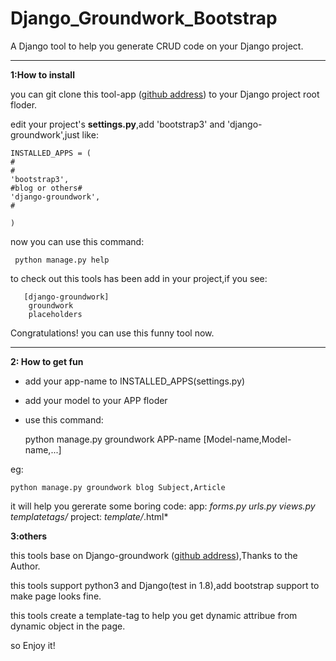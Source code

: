 # Django_Groundwork_Bootstrap


A Django tool to help you generate CRUD code on your Django project.

---

**1:How to install**

you can git clone this tool-app ([github address][1]) to your Django project root floder.

edit your project's **settings.py**,add 'bootstrap3' and 'django-groundwork',just like:

    INSTALLED_APPS = (
    #
    #
    'bootstrap3',
    #blog or others#
    'django-groundwork',
    #
    
    )

now you can use this command:

     python manage.py help

to check out this tools has been add in your project,if you see:

       [django-groundwork]
        groundwork
        placeholders

Congratulations! you can use this funny tool now.


----------


**2: How to get fun**

 - add your app-name to INSTALLED_APPS(settings.py)
 - add your model to your APP floder
 - use this command:
 
    python manage.py groundwork APP-name [Model-name,Model-name,...]

eg: 

    python manage.py groundwork blog Subject,Article

it will help you gererate some boring code:
app:
    *forms.py
    urls.py
    views.py
    templatetags/*
project:
    *template/*.html*

**3:others**

this tools base on Django-groundwork ([github address][2]),Thanks to the Author.

this tools support python3 and Django(test in 1.8),add bootstrap support to make page looks fine.

this tools create a template-tag to help you get dynamic attribue from dynamic object in the page.

so Enjoy it!


  [1]: https://github.com/lianzhengkun/Django_Groundwork_Bootstrap.git
  [2]: https://github.com/madhusudancs/django-groundwork
